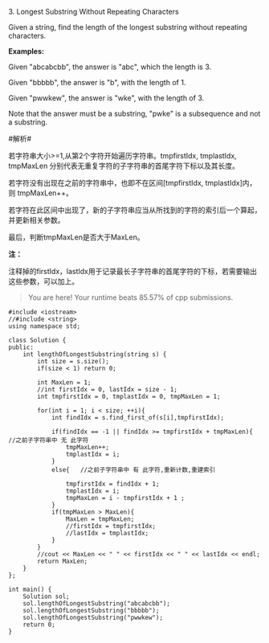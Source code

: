 3\. Longest Substring Without Repeating Characters

Given a string, find the length of the longest substring without repeating characters.

**Examples:**

Given "abcabcbb", the answer is "abc", which the length is 3.

Given "bbbbb", the answer is "b", with the length of 1.

Given "pwwkew", the answer is "wke", with the length of 3. 

Note that the answer must be a substring, "pwke" is a subsequence and not a substring.

#解析#

若字符串大小>=1,从第2个字符开始遍历字符串。tmpfirstIdx, tmplastIdx, tmpMaxLen 分别代表无重复字符的子字符串的首尾字符下标以及其长度。

若字符没有出现在之前的字符串中，也即不在区间[tmpfirstIdx, tmplastIdx]内，则 tmpMaxLen++。

若字符在此区间中出现了，新的子字符串应当从所找到的字符的索引后一个算起，并更新相关参数。

最后，判断tmpMaxLen是否大于MaxLen。

**注：**

注释掉的firstIdx，lastIdx用于记录最长子字符串的首尾字符的下标，若需要输出这些参数，可以加上。

> You are here! 
Your runtime beats 85.57% of cpp submissions.

```
#include <iostream>
//#include <string>
using namespace std;

class Solution {
public:
    int lengthOfLongestSubstring(string s) {
        int size = s.size();
        if(size < 1) return 0;
        
        int MaxLen = 1;
        //int firstIdx = 0, lastIdx = size - 1;
        int tmpfirstIdx = 0, tmplastIdx = 0, tmpMaxLen = 1;

        for(int i = 1; i < size; ++i){
            int findIdx = s.find_first_of(s[i],tmpfirstIdx);

            if(findIdx == -1 || findIdx >= tmpfirstIdx + tmpMaxLen){ //之前子字符串中 无 此字符
                tmpMaxLen++;
                tmplastIdx = i;
            }
            else{   //之前子字符串中 有 此字符,重新计数,重建索引

                tmpfirstIdx = findIdx + 1;
                tmplastIdx = i;
                tmpMaxLen = i - tmpfirstIdx + 1 ;
            }
            if(tmpMaxLen > MaxLen){
                MaxLen = tmpMaxLen;
                //firstIdx = tmpfirstIdx;
                //lastIdx = tmplastIdx;
            }
        }
        //cout << MaxLen << " " << firstIdx << " " << lastIdx << endl;
        return MaxLen;
    }
};

int main() {
    Solution sol;
    sol.lengthOfLongestSubstring("abcabcbb");
    sol.lengthOfLongestSubstring("bbbbb");
    sol.lengthOfLongestSubstring("pwwkew");
    return 0;
}
```


